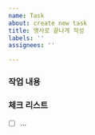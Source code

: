 ```yaml
---
name: Task
about: create new task
title: 명사로 끝나게 작성
labels: ''
assignees: ''

---
```


### 작업 내용

### 체크 리스트
- [ ] ...

